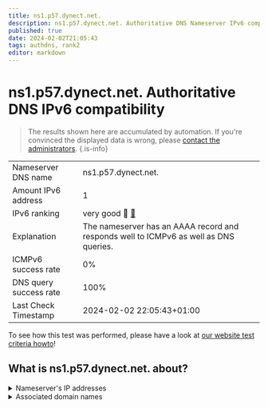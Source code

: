 ```yaml
---
title: ns1.p57.dynect.net.
description: ns1.p57.dynect.net. Authoritative DNS Nameserver IPv6 compatibility
published: true
date: 2024-02-02T21:05:43
tags: authdns, rank2
editor: markdown
---
```


# ns1.p57.dynect.net. Authoritative DNS IPv6 compatibility

> The results shown here are accumulated by automation. If you're convinced the displayed data is wrong, please [contact the administrators](/howto/chat). 
{.is-info}




|   |   |
| - | - |
| Nameserver DNS name | ns1.p57.dynect.net.
| Amount IPv6 address | 1
| IPv6 ranking | very good :2nd_place_medal: [🔗](/howto/ranking) |
| Explanation | The nameserver has an AAAA record and responds well to ICMPv6 as well as DNS queries. |
| ICMPv6 success rate | 0%|
| DNS query success rate | 100% |
| Last Check Timestamp | 2024-02-02 22:05:43+01:00 |

To see how this test was performed, please have a look at [our website test criteria howto](/howto/testcriteria/authdns)!


## What is ns1.p57.dynect.net. about?




<details>
<summary>Nameserver's IP addresses</summary>

2600:2000:2210::57

</details>



<details>
<summary>Associated domain names</summary>

paypal.com

</details>
